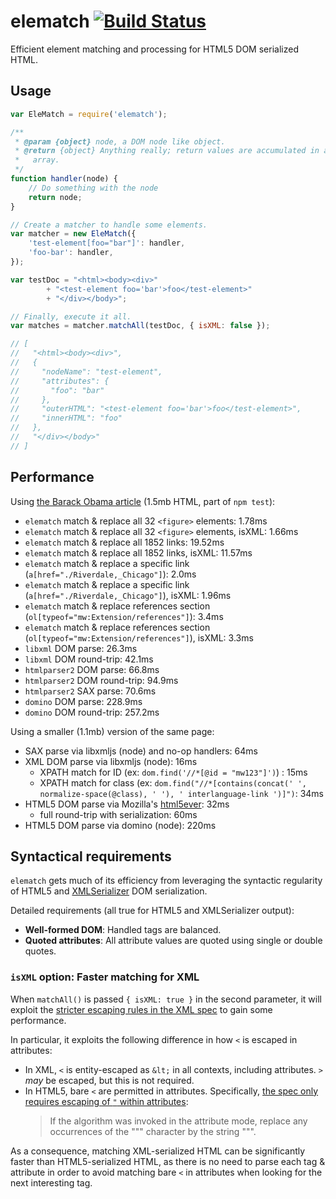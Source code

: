 # elematch [![Build Status](https://travis-ci.org/wikimedia/elematch.svg?branch=master)](https://travis-ci.org/wikimedia/elematch)

Efficient element matching and processing for HTML5 DOM serialized HTML.

## Usage

```javascript
var EleMatch = require('elematch');

/**
 * @param {object} node, a DOM node like object.
 * @return {object} Anything really; return values are accumulated in an
 *   array.
 */
function handler(node) {
    // Do something with the node
    return node;
}

// Create a matcher to handle some elements.
var matcher = new EleMatch({
    'test-element[foo="bar"]': handler,
    'foo-bar': handler,
});

var testDoc = "<html><body><div>"
        + "<test-element foo='bar'>foo</test-element>"
        + "</div></body>";

// Finally, execute it all.
var matches = matcher.matchAll(testDoc, { isXML: false });

// [
//   "<html><body><div>",
//   {
//     "nodeName": "test-element",
//     "attributes": {
//       "foo": "bar"
//     },
//     "outerHTML": "<test-element foo='bar'>foo</test-element>",
//     "innerHTML": "foo"
//   },
//   "</div></body>"
// ]
```

## Performance

Using [the Barack Obama
article](https://en.wikipedia.org/api/rest_v1/page/html/Barack_Obama) (1.5mb HTML, part of `npm test`):
- `elematch` match & replace all 32 `<figure>` elements: 1.78ms
- `elematch` match & replace all 32 `<figure>` elements, isXML: 1.66ms
- `elematch` match & replace all 1852 links: 19.52ms
- `elematch` match & replace all 1852 links, isXML: 11.57ms
- `elematch` match & replace a specific link (`a[href="./Riverdale,_Chicago"]`): 2.0ms
- `elematch` match & replace a specific link (`a[href="./Riverdale,_Chicago"]`), isXML: 1.96ms
- `elematch` match & replace references section (`ol[typeof="mw:Extension/references"]`): 3.4ms
- `elematch` match & replace references section (`ol[typeof="mw:Extension/references"]`), isXML: 3.3ms
- `libxml` DOM parse: 26.3ms
- `libxml` DOM round-trip: 42.1ms
- `htmlparser2` DOM parse: 66.8ms
- `htmlparser2` DOM round-trip: 94.9ms
- `htmlparser2` SAX parse: 70.6ms
- `domino` DOM parse: 228.9ms
- `domino` DOM round-trip: 257.2ms

Using a smaller (1.1mb) version of the same page:
- SAX parse via libxmljs (node) and no-op handlers: 64ms
- XML DOM parse via libxmljs (node): 16ms
  - XPATH match for ID (ex: `dom.find('//*[@id = "mw123"]')`) : 15ms
  - XPATH match for class (ex: `dom.find("//*[contains(concat(' ', normalize-space(@class), ' '), ' interlanguage-link ')]")`: 34ms
- HTML5 DOM parse via Mozilla's [html5ever](https://github.com/servo/html5ever): 32ms
  - full round-trip with serialization: 60ms
- HTML5 DOM parse via domino (node): 220ms

## Syntactical requirements

`elematch` gets much of its efficiency from leveraging the syntactic
regularity of HTML5 and
[XMLSerializer](https://developer.mozilla.org/en-US/docs/XMLSerializer)
DOM serialization.

Detailed requirements (all true for HTML5 and XMLSerializer output):

- **Well-formed DOM**: Handled tags are balanced.
- **Quoted attributes**: All attribute values are quoted using single or
    double quotes.

### `isXML` option: Faster matching for XML

When `matchAll()` is passed `{ isXML: true }` in the second parameter, it will
exploit the [stricter escaping rules in the XML
spec](https://www.w3.org/TR/xml/#syntax) to gain some performance.

In particular, it exploits the following difference in how `<` is escaped in
attributes:

- In XML, `<` is entity-escaped as `&lt;` in all contexts, including
    attributes. `>` *may* be escaped, but this is not required.
- In HTML5, bare `<` are permitted in attributes. Specifically, [the spec only
    requires escaping of `"` within
    attributes](https://html.spec.whatwg.org/multipage/syntax.html#escapingString):
    > If the algorithm was invoked in the attribute mode, replace any
    > occurrences of the """ character by the string "&quot;".

As a consequence, matching XML-serialized HTML can be significantly faster
than HTML5-serialized HTML, as there is no need to parse each tag & attribute
in order to avoid matching bare `<` in attributes when looking for the next
interesting tag.
